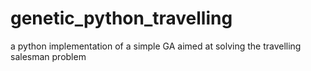 # genetic_python_travelling
a python implementation of a simple GA aimed at solving the travelling salesman problem
